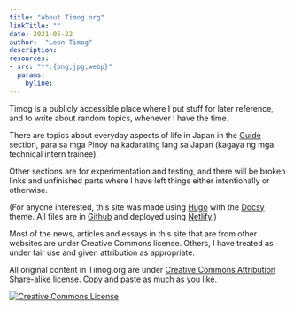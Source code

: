```yaml
---
title: "About Timog.org"
linkTitle: ""
date: 2021-05-22
author:  "Leon Timog"
description: 
resources:
- src: "**.{png,jpg,webp}"
  params:
    byline: 
---
```

Timog is a publicly accessible place where I put stuff for later reference, and to write about random topics, whenever I have the time. 

There are topics about everyday aspects of life in Japan in the [Guide](https://timog.org/guide/) section, para sa mga Pinoy na kadarating lang sa Japan (kagaya ng mga technical intern trainee).

Other sections are for experimentation and testing, and there will be broken links and unfinished parts where I have left things either intentionally or otherwise.

(For anyone interested, this site was made using [Hugo](https://gohugo.io/) with the [Docsy](https://www.docsy.dev/) theme. All files are in [Github](https://github.com/) and deployed using [Netlify](https://www.netlify.com/).)

Most of the news, articles and essays in this site that are from other websites are under Creative Commons license. Others, I have treated as under fair use and given attribution as appropriate.

All original content in Timog.org are under [Creative Commons Attribution Share-alike](https://creativecommons.org/licenses/by-sa/4.0/) license. Copy and paste as much as you like.

<a rel="license" href="http://creativecommons.org/licenses/by-sa/4.0/"><img alt="Creative Commons License" style="border-width:0" src="https://i.creativecommons.org/l/by-sa/4.0/88x31.png" /></a>